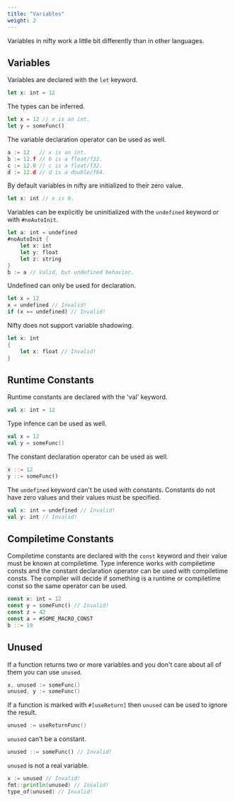 ```yaml
---
title: "Variables"
weight: 2
---
```


Variables in nifty work a little bit differently than in other languages.

## Variables

Variables are declared with the `let` keyword.

```rust
let x: int = 12
```

The types can be inferred.

```rust
let x = 12 // x is an int.
let y = someFunc()
```

The variable declaration operator can be used as well.

```go
a := 12   // x is an int.
b := 12.f // b is a float/f32.
c := 12.0 // c is a float/f32.
d := 12.d // d is a double/f64.
```

By default variables in nifty are initialized to their zero value.
```rust
let x: int // x is 0.
```

Variables can be explicitly be uninitialized with the `undefined` keyword or with `#noAutoInit`.
```rust
let a: int = undefined
#noAutoInit {
    let x: int
    let y: float
    let z: string
}
b := a // Valid, but undefined behavior.
```

Undefined can only be used for declaration.

```rust
let x = 12
x = undefined // Invalid!
if (x == undefined) // Invalid!
```

Nifty does not support variable shadowing.

```rust
let x: int
{
    let x: float // Invalid!
}
```

## Runtime Constants

Runtime constants are declared with the 'val' keyword.

```kotlin
val x: int = 12
```

Type infence can be used as well.

```kotlin
val x = 12
val y = someFunc()
```

The constant declaration operator can be used as well.

```rust
x ::= 12
y ::= someFunc()
```

The `undefined` keyword can't be used with constants. Constants do not have zero values and their values must be specified.

```kotlin
val x: int = undefined // Invalid!
val y: int // Invalid!
```

## Compiletime Constants

Compiletime constants are declared with the `const` keyword and their value must be known at compiletime. Type inference works with compiletime consts and the constant declaration operator can be used with compiletime consts. The compiler will decide if something is a runtime or compiletime const so the same operator can be used.

```rust
const x: int = 12
const y = someFunc() // Invalid!
const z = 42
const a = #SOME_MACRO_CONST
b ::= 19
```

## Unused

If a function returns two or more variables and you don't care about all of them you can use `unused`.

```go
x, unused := someFunc()
unused, y := someFunc()
```

If a function is marked with `#[useReturn]` then `unused` can be used to ignore the result.

```go
unused := useReturnFunc()
```

`unused` can't be a constant.

```rust
unused ::= someFunc() // Invalid!
```

`unused` is not a real variable.

```go
x := unused // Invalid!
fmt::println(unused) // Invalid!
type_of(unused) // Invalid!
```
